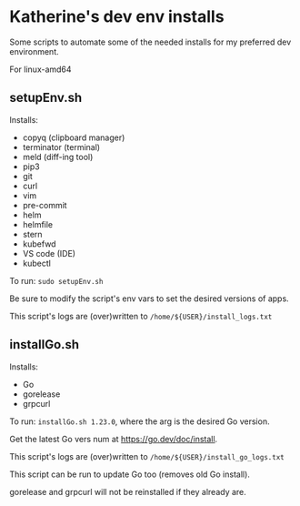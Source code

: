 # Katherine's dev env installs
Some scripts to automate some of the needed installs for my preferred dev environment.

For linux-amd64

## setupEnv.sh
Installs:
- copyq (clipboard manager)
- terminator (terminal)
- meld (diff-ing tool)
- pip3
- git
- curl
- vim
- pre-commit
- helm
- helmfile
- stern
- kubefwd
- VS code (IDE)
- kubectl

To run: `sudo setupEnv.sh`

Be sure to modify the script's env vars to set the desired versions of apps.

This script's logs are (over)written to `/home/${USER}/install_logs.txt`

## installGo.sh
Installs:
- Go
- gorelease
- grpcurl

To run: `installGo.sh 1.23.0`, where the arg is the desired Go version.

Get the latest Go vers num at https://go.dev/doc/install.

This script's logs are (over)written to `/home/${USER}/install_go_logs.txt`

This script can be run to update Go too (removes old Go install).

gorelease and grpcurl will not be reinstalled if they already are.
